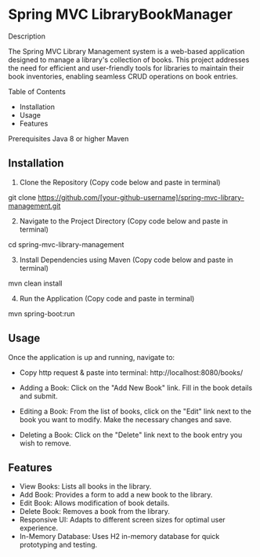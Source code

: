 # Spring MVC LibraryBookManager

Description

The Spring MVC Library Management system is a web-based application designed to manage a library's collection of books. This project addresses the need for efficient and user-friendly tools for libraries to maintain their book inventories, enabling seamless CRUD operations on book entries.

Table of Contents
- Installation
- Usage
- Features

Prerequisites
Java 8 or higher
Maven

## Installation
1. Clone the Repository
(Copy code below and paste in terminal)

git clone https://github.com/[your-github-username]/spring-mvc-library-management.git

2. Navigate to the Project Directory
(Copy code below and paste in terminal)

cd spring-mvc-library-management

3. Install Dependencies using Maven
(Copy code below and paste in terminal)

mvn clean install

4. Run the Application
(Copy code and paste in terminal)

mvn spring-boot:run


## Usage

Once the application is up and running, navigate to:

- Copy http request & paste into terminal:
http://localhost:8080/books/

- Adding a Book:
Click on the "Add New Book" link. Fill in the book details and submit.

- Editing a Book:
From the list of books, click on the "Edit" link next to the book you want to modify. Make the necessary changes and save.

- Deleting a Book:
Click on the "Delete" link next to the book entry you wish to remove.

## Features

- View Books: Lists all books in the library.
- Add Book: Provides a form to add a new book to the library.
- Edit Book: Allows modification of book details.
- Delete Book: Removes a book from the library.
- Responsive UI: Adapts to different screen sizes for optimal user experience.
- In-Memory Database: Uses H2 in-memory database for quick prototyping and testing.
